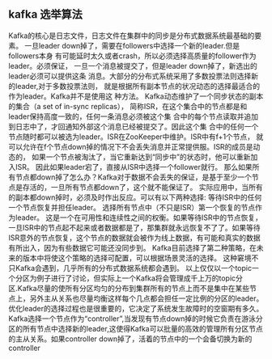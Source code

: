 ## kafka 选举算法 
Kafka的核心是日志文件，日志文件在集群中的同步是分布式数据系统最基础的要素。 
一旦leader down掉了，需要在followers中选择一个新的leader.但是followers本身
有可能延时太久或者crash，所以必须选择高质量的follower作为leader。必须保证，
一旦一个消息被提交了，但是leader down掉了，新选出的leader必须可以提供这条
消息。大部分的分布式系统采用了多数投票法则选择新的leader,对于多数投票法则，
就是根据所有副本节点的状况动态的选择最适合的作为leader。Kafka并不是使用这
种方法。 Kafka动态维护了一个同步状态的副本的集合（a set of in-sync replicas），
简称ISR，在这个集合中的节点都是和leader保持高度一致的，任何一条消息必须被这个集
合中的每个节点读取并追加到日志中了，才回通知外部这个消息已经被提交了。因此这个集
合中的任何一个节点随时都可以被选为leader。ISR在ZooKeeper中维护。ISR中有f+1个节点，
就可以允许在f个节点down掉的情况下不会丢失消息并正常提供服。ISR的成员是动态的，
如果一个节点被淘汰了，当它重新达到“同步中”的状态时，他可以重新加入ISR。
因此如果leader宕了，直接从ISR中选择一个follower就行。 
那么如果所有节点都down掉了怎么办？Kafka对于数据不会丢失的保证，是基于至少一个节
点是存活的，一旦所有节点都down了，这个就不能保证了。 
实际应用中，当所有的副本都down掉时，必须及时作出反应。可以有以下两种选择: 
等待ISR中的任何一个节点恢复并担任leader。 
选择所有节点中（不只是ISR）第一个恢复的节点作为leader。 
这是一个在可用性和连续性之间的权衡。如果等待ISR中的节点恢复，一旦ISR中的节点起不起来或者数据都是了，那集群就永远恢复不了了。如果等待ISR意外的节点恢复，这个节点的数据就会被作为线上数据，有可能和真实的数据有所出入，因为有些数据它可能还没同步到。 
Kafka目前选择了第二种策略，在未来的版本中将使这个策略的选择可配置，可以根据场景灵活的选择。 
这种窘境不只Kafka会遇到，几乎所有的分布式数据系统都会遇到。 
以上仅仅以一个topic一个分区为例子进行了讨论，但实际上一个Kafka将会管理成千上万的topic分区.Kafka尽量的使所有分区均匀的分布到集群所有的节点上而不是集中在某些节点上，另外主从关系也尽量均衡这样每个几点都会担任一定比例的分区的leader。 
优化leader的选择过程也是很重要的，它决定了系统发生故障时的空窗期有多久。Kafka选择一个节点作为“controller”,当发现有节点down掉的时候它负责在游泳分区的所有节点中选择新的leader,这使得Kafka可以批量的高效的管理所有分区节点的主从关系。如果controller down掉了，活着的节点中的一个会备切换为新的controller